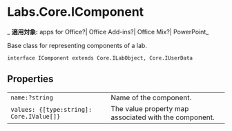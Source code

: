 
# Labs.Core.IComponent

 _ **適用対象:** apps for Office?| Office Add-ins?| Office Mix?| PowerPoint_

Base class for representing components of a lab.

```
interface IComponent extends Core.ILabObject, Core.IUserData
```


## Properties


|||
|:-----|:-----|
| `name:?string`|Name of the component.|
| `values: {[type:string]: Core.IValue[]}`|The value property map associated with the component.|
